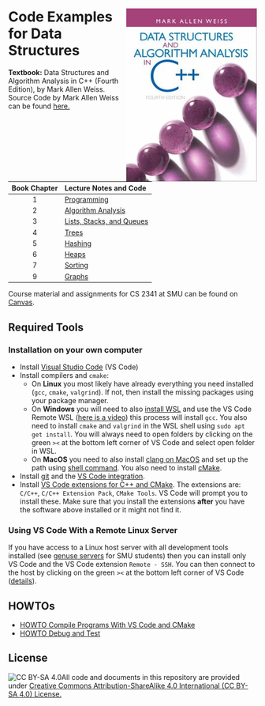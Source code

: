 # <img src="images/DS_Weiss_Book.jpg" align="right"> Code Examples for Data Structures

**Textbook:** Data Structures and Algorithm Analysis in C++ (Fourth Edition), by Mark Allen Weiss.
Source Code by Mark Allen Weiss can be found [here.](https://users.cs.fiu.edu/~weiss/dsaa_c++4/code/)

| Book Chapter |  Lecture Notes and Code |
| :-----: |  :--- |
| 1 | [Programming](Chapter1_Programming)  |
| 2 |[Algorithm Analysis](Chapter2_Algorithm_Analysis) |
| 3 | [Lists, Stacks, and Queues](Chapter3_Lists_etc) |
| 4 | [Trees](Chapter4_Trees) |
| 5 | [Hashing](Chapter5_Hashing) |
| 6 | [Heaps](Chapter6_Heaps) |
| 7 | [Sorting](Chapter7_Sorting) |
| 9 | [Graphs](Chapter9_Graphs) |

Course material and assignments for CS 2341 at SMU can be found on [Canvas](https://www.smu.edu/OIT/Services/Canvas/).

## Required Tools

### Installation on your own computer
* Install [Visual Studio Code](https://code.visualstudio.com/) (VS Code)
* Install compilers and `cmake`:
    - On **Linux** you most likely have already everything you need installed (`gcc`, `cmake`, `valgrind`). If not, 
      then install the missing packages using your package manager. 
    - On **Windows** you will need to also [install WSL](https://code.visualstudio.com/docs/cpp/config-wsl) and use the VS Code Remote WSL ([here is a video](https://www.youtube.com/watch?v=NY5izJWXi0U)) this process will install `gcc`. You also need to install `cmake` and `valgrind` in the WSL shell using `sudo apt get install`. You will always need to open folders by clicking on the green `><` at the bottom left corner of VS Code and select open folder in WSL.
    - On **MacOS** you need to also install [clang on MacOS](https://code.visualstudio.com/docs/cpp/config-clang-mac) and 
      set up the path using [shell command](https://code.visualstudio.com/docs/setup/mac). You also need to install [cMake](https://cmake.org/install/). 
* Install [git](https://git-scm.com/) and the [VS Code integration](https://code.visualstudio.com/docs/editor/versioncontrol).
* Install [VS Code extensions for C++ and CMake](https://code.visualstudio.com/docs/languages/cpp). 
  The extensions are: `C/C++`, `C/C++ Extension Pack`, `CMake Tools`. VS Code will prompt you to install these. Make sure that you install the extensions **after** you have the software above installed or it might not find it.

### Using VS Code With a Remote Linux Server
If you have access to a Linux host server with all development tools installed (see [genuse servers](https://www.smu.edu/OIT/Services/genuse) for SMU students) then you can install only VS Code and the VS Code extension `Remote - SSH`. You can then connect to the host by clicking on the green `><` at the bottom left corner of VS Code ([details](https://code.visualstudio.com/docs/remote/ssh)).


## HOWTOs

* [HOWTO Compile Programs With VS Code and CMake](HOWTO_compile_programs_with_CMake.md)
* [HOWTO Debug and Test](HOWTO_debug_and_test.md)


## License

<img src="https://licensebuttons.net/l/by-sa/3.0/88x31.png" alt="CC BY-SA 4.0" align="left">

All code and documents in this repository are provided under [Creative Commons Attribution-ShareAlike 4.0 International (CC BY-SA 4.0) License.](https://creativecommons.org/licenses/by-sa/4.0/)
